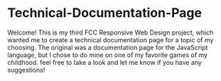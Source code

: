 # Technical-Documentation-Page
Welcome! This is my third FCC Responsive Web Design project, which wanted me to create a technical documentation page for a topic of my choosing. The original was a documentation page for the JavaScript language, but I chose to do mine on one of my favorite games of my childhood. feel free to take a look and let me know if you have any suggestions!
